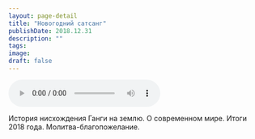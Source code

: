 ```yaml
---
layout: page-detail
title: "Новогодний сатсанг"
publishDate: 2018.12.31
description: ""
tags:
image:
draft: false
---
```


<audio title="2018.12.31 - Новогодний сатсанг.mp3" src="/upload/iblock/098/0984daac334fa5a88adcf252af022f7b.mp3" controls=""></audio>

История нисхождения Ганги на землю. О современном мире. Итоги 2018 года. Молитва-благопожелание.

  
